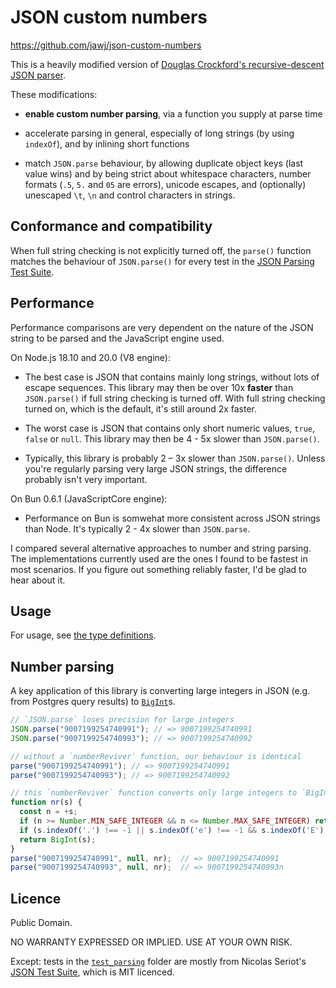 # JSON custom numbers

https://github.com/jawj/json-custom-numbers

This is a heavily modified version of [Douglas Crockford's recursive-descent JSON parser](https://github.com/douglascrockford/JSON-js/blob/03157639c7a7cddd2e9f032537f346f1a87c0f6d/json_parse.js). 

These modifications:

* **enable custom number parsing**, via a function you supply at parse time

* accelerate parsing in general, especially of long strings (by using `indexOf`), and by inlining short functions

* match `JSON.parse` behaviour, by allowing duplicate object keys (last value wins) and by being strict about whitespace characters, number formats (`.5`, `5.` and `05` are errors), unicode escapes, and (optionally) unescaped `\t`, `\n` and control characters in strings.

## Conformance and compatibility

When full string checking is not explicitly turned off, the `parse()` function matches the behaviour of `JSON.parse()` for every test in the [JSON Parsing Test Suite](https://github.com/nst/JSONTestSuite).

## Performance

Performance comparisons are very dependent on the nature of the JSON string to be parsed and the JavaScript engine used. 

On Node.js 18.10 and 20.0 (V8 engine):

* The best case is JSON that contains mainly long strings, without lots of escape sequences. This library may then be over 10x **faster** than `JSON.parse()` if full string checking is turned off. With full string checking turned on, which is the default, it's still around 2x faster.

* The worst case is JSON that contains only short numeric values, `true`, `false` or `null`. This library may then be 4 - 5x slower than `JSON.parse()`.

* Typically, this library is probably 2 – 3x slower than `JSON.parse()`. Unless you're regularly parsing very large JSON strings, the difference probably isn't very important.

On Bun 0.6.1 (JavaScriptCore engine):

* Performance on Bun is somwehat more consistent across JSON strings than Node. It's typically 2 - 4x slower than `JSON.parse`.

I compared several alternative approaches to number and string parsing. The implementations currently used are the ones I found to be fastest in most scenarios. If you figure out something reliably faster, I'd be glad to hear about it.

## Usage

For usage, see [the type definitions](dist/index.d.ts).

## Number parsing

A key application of this library is converting large integers in JSON (e.g. from Postgres query results) to [`BigInt`](https://developer.mozilla.org/en-US/docs/Web/JavaScript/Reference/Global_Objects/BigInt)s.

```javascript
// `JSON.parse` loses precision for large integers
JSON.parse("9007199254740991"); // => 9007199254740991
JSON.parse("9007199254740993"); // => 9007199254740992

// without a `numberReviver` function, our behaviour is identical
parse("9007199254740991"); // => 9007199254740991
parse("9007199254740993"); // => 9007199254740992

// this `numberReviver` function converts only large integers to `BigInt`
function nr(s) {
  const n = +s;
  if (n >= Number.MIN_SAFE_INTEGER && n <= Number.MAX_SAFE_INTEGER) return n;
  if (s.indexOf('.') !== -1 || s.indexOf('e') !== -1 && s.indexOf('E') !== -1) return n;
  return BigInt(s);
}
parse("9007199254740991", null, nr);  // => 9007199254740991
parse("9007199254740993", null, nr);  // => 9007199254740993n
```

## Licence

Public Domain.

NO WARRANTY EXPRESSED OR IMPLIED. USE AT YOUR OWN RISK.

Except: tests in the [`test_parsing`](./test_parsing/) folder are mostly from Nicolas Seriot's [JSON Test Suite](https://github.com/nst/JSONTestSuite), which is MIT licenced.
